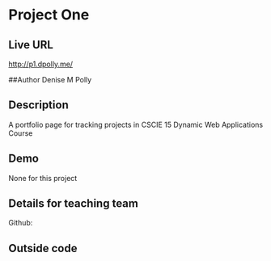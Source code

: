 # Project One
## Live URL
<http://p1.dpolly.me/>

##Author 
Denise M Polly

## Description
A portfolio page for tracking projects in CSCIE 15 Dynamic Web Applications Course

## Demo
None for this project

## Details for teaching team
Github:

## Outside code
